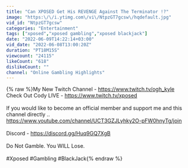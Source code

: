 ```yaml
---
title: "Can XPOSED Get His REVENGE Against The Terminator !?"
image: "https:\/\/i.ytimg.com\/vi\/NtpzGT7gcsw\/hqdefault.jpg"
vid_id: "NtpzGT7gcsw"
categories: "Entertainment"
tags: ["xposed","xposed gambling","xposed blackjack"]
date: "2022-06-09T14:22:14+03:00"
vid_date: "2022-06-08T13:00:20Z"
duration: "PT18M15S"
viewcount: "24115"
likeCount: "618"
dislikeCount: ""
channel: "Online Gambling Highlights"
---
```

{% raw %}My New Twitch Channel - <a rel="nofollow" target="blank" href="https://www.twitch.tv/ogh_kyle">https://www.twitch.tv/ogh_kyle</a><br />Check Out Cody LIVE - <a rel="nofollow" target="blank" href="https://www.twitch.tv/xposed">https://www.twitch.tv/xposed</a><br /><br />If you would like to become an official member and support me and this channel directly ..<br /><a rel="nofollow" target="blank" href="https://www.youtube.com/channel/UCT3GZJLyhky2O-pFW0hnyTg/join">https://www.youtube.com/channel/UCT3GZJLyhky2O-pFW0hnyTg/join</a><br /><br />Discord - <a rel="nofollow" target="blank" href="https://discord.gg/Huq9GQ7XgB">https://discord.gg/Huq9GQ7XgB</a><br /><br />Do Not Gamble. You WILL Lose.<br /><br />#Xposed #Gambling #BlackJack{% endraw %}
